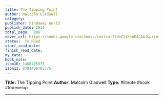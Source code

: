 ```yaml
---
title: The Tipping Point
author: Malcolm Gladwell
category: 
publisher: Findaway World
publish_date: 2014
total_page:  288
cover_url: https://books.google.com/books/content?id=C1jkoAEACAAJ&printsec=frontcover&img=1&zoom=1&source=gbs_api
status:  To Read
start_read_date: 
finish_read_date: 
my_rate: 
book_note: 
isbn10: 1408705575
isbn13: 9781408705575
---
```

**Title:** The Tipping Point
**Author:** Malcolm Gladwell
**Type:** #litnote #book #todevelop 

---